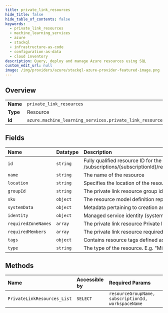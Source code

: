 ```yaml
---
title: private_link_resources
hide_title: false
hide_table_of_contents: false
keywords:
  - private_link_resources
  - machine_learning_services
  - azure    
  - stackql
  - infrastructure-as-code
  - configuration-as-data
  - cloud inventory
description: Query, deploy and manage Azure resources using SQL
custom_edit_url: null
image: /img/providers/azure/stackql-azure-provider-featured-image.png
---
```

  
    

## Overview
<table><tbody>
<tr><td><b>Name</b></td><td><code>private_link_resources</code></td></tr>
<tr><td><b>Type</b></td><td>Resource</td></tr>
<tr><td><b>Id</b></td><td><code>azure.machine_learning_services.private_link_resources</code></td></tr>
</tbody></table>

## Fields
| Name | Datatype | Description |
|:-----|:---------|:------------|
| `id` | `string` | Fully qualified resource ID for the resource. Ex - /subscriptions/{subscriptionId}/resourceGroups/{resourceGroupName}/providers/{resourceProviderNamespace}/{resourceType}/{resourceName} |
| `name` | `string` | The name of the resource |
| `location` | `string` | Specifies the location of the resource. |
| `groupId` | `string` | The private link resource group id. |
| `sku` | `object` | The resource model definition representing SKU |
| `systemData` | `object` | Metadata pertaining to creation and last modification of the resource. |
| `identity` | `object` | Managed service identity (system assigned and/or user assigned identities) |
| `requiredZoneNames` | `array` | The private link resource Private link DNS zone name. |
| `requiredMembers` | `array` | The private link resource required member names. |
| `tags` | `object` | Contains resource tags defined as key/value pairs. |
| `type` | `string` | The type of the resource. E.g. "Microsoft.Compute/virtualMachines" or "Microsoft.Storage/storageAccounts" |
## Methods
| Name | Accessible by | Required Params |
|:-----|:--------------|:----------------|
| `PrivateLinkResources_List` | `SELECT` | `resourceGroupName, subscriptionId, workspaceName` |
